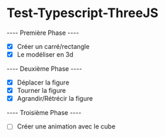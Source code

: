 # Test-Typescript-ThreeJS

---- Première Phase ----

- [X] Créer un carré/rectangle
- [X] Le modéliser en 3d

---- Deuxième Phase ----

- [X] Déplacer la figure
- [X] Tourner la figure
- [X] Agrandir/Rétrécir la figure

---- Troisième Phase ----

- [ ] Créer une animation avec le cube
